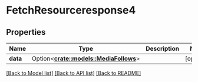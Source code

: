 # FetchResourceresponse4

## Properties

Name | Type | Description | Notes
------------ | ------------- | ------------- | -------------
**data** | Option<[**crate::models::MediaFollows**](mediaFollows.md)> |  | [optional]

[[Back to Model list]](../README.md#documentation-for-models) [[Back to API list]](../README.md#documentation-for-api-endpoints) [[Back to README]](../README.md)


